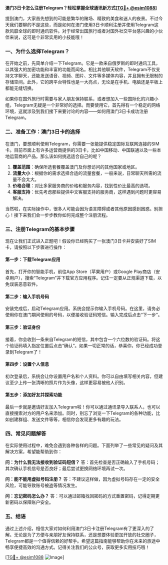 **澳门3日卡怎么注册Telegram？轻松掌握全球通讯新方式[[TG💪+ @esim1088](https://t.me/s/esim1088)]**

提到澳门，大家首先想到的可能是繁华的赌场、精致的美食和迷人的夜景。不过今天我们要聊的不是这些，而是如何在澳门使用3日卡顺利注册并使用Telegram这款风靡全球的即时通讯软件。对于经常出国旅行或者对国外社交平台感兴趣的小伙伴来说，这可是个非常实用的小技能哦！

### 一、为什么选择Telegram？

在开始之前，先简单介绍一下Telegram。它是一款来自俄罗斯的即时通讯工具，以其强大的加密功能和丰富的功能而闻名。相比其他聊天软件，Telegram不仅支持文字聊天，还能发送语音、视频、图片、文件等多媒体内容，并且拥有无限制的存储空间。此外，它的跨平台特性也是一大亮点，无论是在手机、电脑还是平板上都能无缝切换。

如果你在国外旅行时需要与家人朋友保持联系，或者想加入一些国际化的兴趣小组，Telegram无疑是一个非常好的选择。而要使用它，首先得有一个稳定的网络环境，这就涉及到我们接下来要讨论的内容——如何用澳门3日卡成功注册Telegram。

### 二、准备工作：澳门3日卡的选择

在澳门，要想顺利使用Telegram，你需要一张能提供稳定国际互联网连接的SIM卡。目前市面上有许多运营商提供的3日卡，比如中国移动、中国联通以及一些本地运营商的产品。那么该如何挑选适合自己的呢？

1. **覆盖范围**：确保所选套餐覆盖澳门及你想访问的其他国家或地区。
2. **流量大小**：根据你的需求选择合适的流量套餐，一般来说，日常聊天所需的流量不会太大。
3. **价格合理**：对比多家服务商的价格和服务内容，找到性价比最高的选项。
4. **客服支持**：优先考虑那些提供中文客服支持的服务商，这样遇到问题时更容易解决。

当然啦，在实际操作中，很多人可能会因为语言障碍或者其他原因感到困惑。别担心！接下来我们会一步步教你如何完成整个注册流程。

### 三、注册Telegram的基本步骤

现在让我们正式进入正题吧！假设你已经购买了一张澳门3日卡并安装好了SIM卡，请按照以下步骤进行操作：

#### 第一步：下载Telegram应用

首先，打开你的智能手机，前往App Store（苹果用户）或Google Play商店（安卓用户），搜索“Telegram”并下载官方应用程序。记住一定要从正规渠道下载，以免误装恶意软件。

#### 第二步：输入手机号码

安装完成后，启动Telegram应用。系统会提示你输入手机号码。在这里，请务必使用你在澳门期间使用的号码，以便接收验证码短信。输入完成后点击“下一步”。

#### 第三步：验证身份

接着，你会收到一条来自Telegram的短信，其中包含一个六位数的验证码。将这个验证码填入指定位置后点击“确认”。如果一切正常的话，恭喜你，你已经成功登录到Telegram了！

#### 第四步：设置个人信息

初次登录后，系统会让你设置用户名和个人资料。你可以自由填写相关内容，但建议至少上传一张清晰的照片作为头像，这样更容易被他人识别。

#### 第五步：添加好友并探索功能

最后一步就是邀请好友加入Telegram啦！你可以通过通讯录导入联系人，也可以直接搜索对方的用户名来添加。同时，别忘了浏览一下Telegram的各种功能，比如创建群组、发送文件等等，相信你会发现更多有趣的玩法。

### 四、常见问题解答

在实际使用过程中，难免会遇到各种各样的问题。下面列举了一些常见的疑问及其解决方案，希望能帮助到你：

**问：为什么我无法接收到验证码短信？**
答：首先检查是否正确输入了手机号码；其次确认手机信号是否良好；最后尝试更换网络环境再试一次。

**问：能不能用虚拟号码注册？**
答：不建议这样做，因为虚拟号码存在一定的安全风险，可能导致账号被盗等情况发生。

**问：忘记密码怎么办？**
答：可以通过邮箱找回密码的方式重置密码，记得定期更新密码以保障账户安全。

### 五、结语

通过上述介绍，相信大家对如何利用澳门3日卡注册Telegram有了更深入的了解。无论是为了方便与亲朋好友保持联系，还是想要体验更加开放的社交圈子，Telegram都是一个值得信赖的好帮手。希望这篇指南能够帮助你在未来的旅途中畅享便捷高效的沟通方式。记得关注我们的公众号，获取更多实用技巧哦！

[[TG💪+ @esim1088](https://t.me/s/esim1088) ![Image](https://i.postimg.cc/4NQfJmqS/Snipaste-2025-05-13-00-14-12.png)]